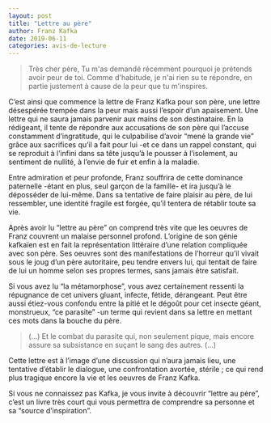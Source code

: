 ```yaml
---
layout: post
title: "Lettre au père"
author: Franz Kafka
date: 2019-06-11
categories: avis-de-lecture
---
```

> Très cher père, Tu m'as demandé récemment pourquoi je prétends avoir peur de toi. Comme d'habitude, je n'ai rien su te répondre, en partie justement à cause de la peur que tu m'inspires.

C’est ainsi que commence la lettre de Franz Kafka pour son père, une lettre désespérée trempée dans la peur mais aussi l’espoir d’un apaisement. Une lettre qui ne saura jamais parvenir aux mains de son destinataire. En la rédigeant, il tente de répondre aux accusations de son père qui l’accuse constamment d’ingratitude, qui le culpabilise d’avoir “mené la grande vie” grâce aux sacrifices qu’il a fait pour lui -et ce dans un rappel constant, qui se reproduit à l’infini dans sa tête jusqu’à le pousser à l’isolement, au sentiment de nullité, à l’envie de fuir et enfin à la maladie.

Entre admiration et peur profonde, Franz souffrira de cette dominance paternelle -étant en plus, seul garçon de la famille- et ira jusqu’à le déposséder de lui-même. Dans sa tentative de faire plaisir au père, de lui ressembler, une identité fragile est forgée, qu’il tentera de rétablir toute sa vie.

Après avoir lu “lettre au père” on comprend très vite que les oeuvres de Franz couvrent un malaise personnel profond. L’origine de son génie kafkaïen est en fait la représentation littéraire d’une relation compliquée avec son père. Ses oeuvres sont des manifestations de l’horreur qu’il vivait sous le joug d’un père autoritaire, peu tendre envers lui, qui tentait de faire de lui un homme selon ses propres termes, sans jamais être satisfait.

Si vous avez lu “la métamorphose”, vous avez certainement ressenti la répugnance de cet univers gluant, infecte, fétide, dérangeant. Peut être aussi étiez-vous confondu entre la pitié et le dégoût pour cet insecte géant, monstrueux, “ce parasite” -un terme qui revient dans sa lettre en mettant ces mots dans la bouche du père.
> (…) Et le combat du parasite qui, non seulement pique, mais encore assure sa subsistance en suçant le sang des autres. (...)

Cette lettre est à l’image d’une discussion qui n’aura jamais lieu, une tentative d’établir le dialogue, une confrontation avortée, stérile ; ce qui rend plus tragique encore la vie et les oeuvres de Franz Kafka.

Si vous ne connaissez pas Kafka, je vous invite à découvrir “lettre au père”, c’est un livre très court qui vous permettra de comprendre sa personne et sa “source d’inspiration”. 